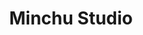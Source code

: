 ---
description: 预约摄影师。长得丑会贵吗？
layout: post
results:
- primaryGenreName: Photo & Video
  version: '1.1'
  formattedPrice: 免费
  genreIds:
  - '6008'
  artworkUrl60: http://is5.mzstatic.com/image/thumb/Purple60/v4/28/89/52/2889521c-c6d5-763d-2ec1-e4977b92b4c2/source/60x60bb.jpg
  minimumOsVersion: '9.0'
  appletvScreenshotUrls: &a []
  sellerName: Sujay Suresh
  supportedDevices:
  - iPad2Wifi
  - iPad23G
  - iPhone4S
  - iPadThirdGen
  - iPadThirdGen4G
  - iPhone5
  - iPodTouchFifthGen
  - iPadFourthGen
  - iPadFourthGen4G
  - iPadMini
  - iPadMini4G
  - iPhone5c
  - iPhone5s
  - iPhone6
  - iPhone6Plus
  - iPodTouchSixthGen
  genres:
  - 摄影与录像
  currentVersionReleaseDate: '2016-05-20T05:52:46Z'
  trackName: Minchu Studio
  isVppDeviceBasedLicensingEnabled: true
  description: "Photography is an art of observation. Our philosophy in photography
    is to adopt a personal and creative style that portrays an artistic vision.\n\nWe
    offer contemporary wedding photography, fashion photography, product photography,
    travel photography, nature photography and commercial photography services.
    Our eye for balance falls in sync with the viewpoint to capture both the
    simplicity and strength of all the subjects.\n\nWe take pleasure in traveling
    and recording places and people with the camera. We believe in “Beauty
    can be seen in all things, seeing and composing the beauty is what separates
    the snapshot from the photograph”. We find it delightfully gratifying
    to witness what we can discover outside our own window. We give a surrealistic
    touch to all our clicks by capturing unheard emotions and candid expressions.\n\nPhotography
    is an art which involves a lot of creativity and use of imagination. With
    our photographs, we assure to take you on a spectacular visual journey.
    Our photography team is a cute husband and wife team – Sujay and Shreyanka.\n\nAbout
    Sujay: Sujay was in the field of motorsports for almost six years and
    has won three national championships for three consecutive years. He drifted
    away from the high speed rallying cars into photography purely out of
    passion. He fell in love with Shreyanka who was a model then inspiring
    him to take more and more pictures!\n\nAbout Shreyanka: As an artist,
    she gave the creative edge to the candid shots that she captured and they
    started working together combining Sujay’s passion, creativity and enthusiasm
    and her artistic skills. That was when Minchu Studio was born. \n\nEquipments
    that we use \nCanon 1DX & 5D Mark iii ...... Lens ( 16-35mm, 24-70mm L2,
    50mm 1.4, 85mm 1.2, 100mm macro, 70-200mm IS 2"
  price: 0
  trackId: 1108019258
  releaseDate: '2016-05-05T10:08:32Z'
  advisories: *a
  screenshotUrls:
  - http://a1.mzstatic.com/us/r30/Purple30/v4/65/0d/d0/650dd0a2-69d8-16d2-f609-4b7e47b7b2c8/screen1136x1136.jpeg
  - http://a2.mzstatic.com/us/r30/Purple20/v4/38/21/89/3821891d-de5b-4576-0661-07509f4f4973/screen1136x1136.jpeg
  - http://a3.mzstatic.com/us/r30/Purple60/v4/ce/b5/5d/ceb55d50-5421-8031-c767-f8833887784f/screen1136x1136.jpeg
  - http://a2.mzstatic.com/us/r30/Purple60/v4/ba/de/75/bade75ab-3315-94ce-7209-359d9e6d792e/screen1136x1136.jpeg
  artistViewUrl: https://itunes.apple.com/cn/developer/sujay-suresh/id1108019257?uo=4
  primaryGenreId: 6008
  kind: software
  sellerUrl: http://www.minchustudio.com/catgalleries.aspx
  fileSizeBytes: '27397680'
  trackContentRating: 4+
  bundleId: com.minchustudio.photography
  trackCensoredName: Minchu Studio
  contentAdvisoryRating: 4+
  isGameCenterEnabled: false
  artistName: Sujay Suresh
  languageCodesISO2A:
  - EN
  - FR
  releaseNotes: '1.App size is reduced, by downloading the specific content
    for each device

    2.performance improvement and bug fixes.'
  features:
  - iosUniversal
  wrapperType: software
  artworkUrl512: http://is5.mzstatic.com/image/thumb/Purple60/v4/28/89/52/2889521c-c6d5-763d-2ec1-e4977b92b4c2/source/512x512bb.jpg
  artworkUrl100: http://is5.mzstatic.com/image/thumb/Purple60/v4/28/89/52/2889521c-c6d5-763d-2ec1-e4977b92b4c2/source/100x100bb.jpg
  trackViewUrl: https://geo.itunes.apple.com/cn/app/minchu-studio/id1108019258?mt=8&uo=4
  artistId: 1108019257
  currency: CNY
  ipadScreenshotUrls:
  - http://a3.mzstatic.com/us/r30/Purple30/v4/27/99/f9/2799f9d5-d3dd-c397-f7cb-f8dddb31e674/screen480x480.jpeg
  - http://a1.mzstatic.com/us/r30/Purple60/v4/f6/bf/bb/f6bfbbbf-54f7-2634-196a-ac2b8895f9cc/screen480x480.jpeg
  - http://a4.mzstatic.com/us/r30/Purple60/v4/c8/cc/b8/c8ccb8ac-0e25-1c2f-d507-238d31fce557/screen480x480.jpeg
  - http://a4.mzstatic.com/us/r30/Purple20/v4/b1/82/b3/b182b3b4-9709-2590-6ed1-afd34ea25035/screen480x480.jpeg
category: 摄影与录像
tags: tag1
resultCount: 1
title: Minchu Studio

---